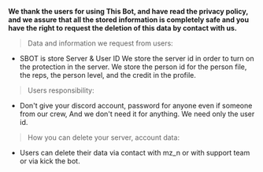 **We thank the users for using This Bot, and have read the privacy policy, and we assure that all the stored information is completely safe and you have the right to request the deletion of this data by contact with us.**

> Data and information we request from users:
- SBOT is store Server & User ID 
We store the server id in order to turn on the protection in the server. We store the person id for the person file, the reps, the person level, and the credit in the profile.

> Users responsibility:
- Don't give your discord account, password for anyone even if someone from our crew, And we don't need it for anything. We need only the user id.

> How you can delete your server, account data:
- Users can delete their data via contact with mz_n or with support team or via kick the bot.
